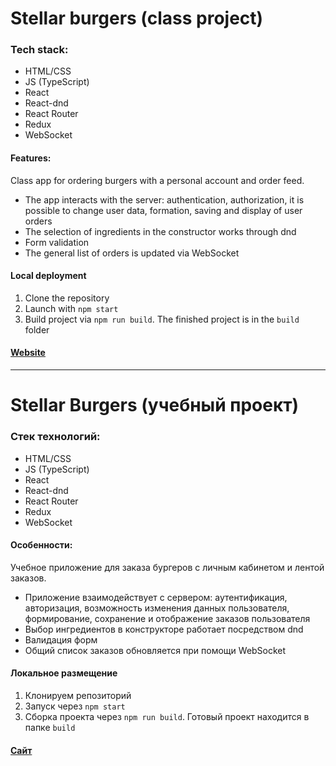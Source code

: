 # Stellar burgers (class project)

### Tech stack:

* HTML/CSS
* JS (TypeScript)
* React
* React-dnd
* React Router
* Redux 
* WebSocket

#### Features:
Class app for ordering burgers with a personal account and order feed.
- The app interacts with the server: authentication, authorization, it is possible to change user data, formation, saving and display of user orders
- The selection of ingredients in the constructor works through dnd
- Form validation
- The general list of orders is updated via WebSocket

#### Local deployment
1. Clone the repository
2. Launch with `npm start`
3. Build project via `npm run build`. The finished project is in the `build` folder

#### [Website](https://romanmitaki.github.io/react-burger/)

---

# Stellar Burgers (учебный проект)

### Стек технологий:

* HTML/CSS
* JS (TypeScript)
* React
* React-dnd
* React Router
* Redux 
* WebSocket

#### Особенности:
Учебное приложение для заказа бургеров с личным кабинетом и лентой заказов.
- Приложение взаимодействует с сервером: аутентификация, авторизация, возможность изменения данных пользователя, формирование, сохранение и отображение заказов пользователя
- Выбор ингредиентов в конструкторе работает посредством dnd
- Валидация форм
- Общий список заказов обновляется при помощи WebSocket

#### Локальное размещение
1. Клонируем репозиторий
2. Запуск через `npm start`
3. Сборка проекта через `npm run build`. Готовый проект находится в папке `build`


#### [Сайт](https://romanmitaki.github.io/react-burger/)

